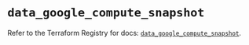 # `data_google_compute_snapshot`

Refer to the Terraform Registry for docs: [`data_google_compute_snapshot`](https://registry.terraform.io/providers/hashicorp/google/6.49.3/docs/data-sources/compute_snapshot).
